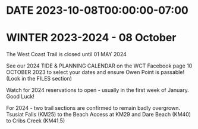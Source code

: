 # DATE 2023-10-08T00:00:00-07:00

# WINTER 2023-2024 - 08 October
The West Coast Trail is closed until 01 MAY 2024

See our 2024 TIDE & PLANNING CALENDAR on the WCT Facebook page 10 OCTOBER 2023 to select your dates and ensure Owen Point is passable! (Look in the FILES section)

Watch for 2024 reservations to open - usually in the first week of January. Good Luck!

For 2024 - two trail sections are confirmed to remain badly overgrown. Tsusiat Falls (KM25) to the Beach Access at KM29 and Dare Beach (KM40) to Cribs Creek (KM41.5) 



